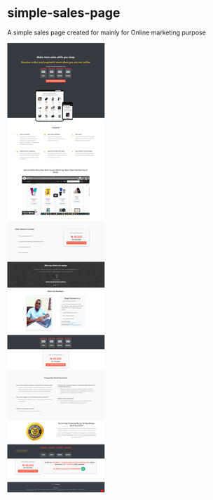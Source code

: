 # simple-sales-page
A simple sales page created for mainly for Online marketing purpose

<div>
<img src="images/sales.png">
</div>
